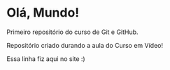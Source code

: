 # Olá, Mundo!
Primeiro repositório do curso de Git e GitHub.

Repositório criado durando a aula do Curso em Vídeo!

Essa linha fiz aqui no site :)
